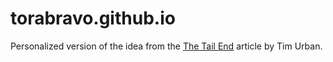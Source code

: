 # torabravo.github.io
Personalized version of the idea from the [The Tail End](https://waitbutwhy.com/2015/12/the-tail-end.html) article by Tim Urban.
